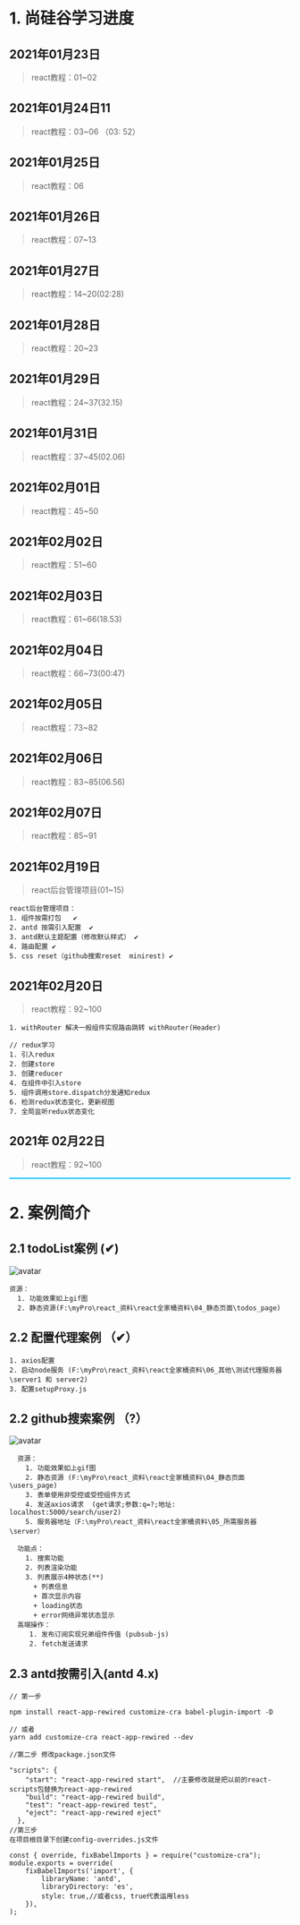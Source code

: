 # 1. 尚硅谷学习进度

## 2021年01月23日

> react教程：01~02

## 2021年01月24日11

> react教程：03~06 （03: 52）

## 2021年01月25日

> react教程：06

## 2021年01月26日

> react教程：07~13

## 2021年01月27日

> react教程：14~20(02:28)

## 2021年01月28日

> react教程：20~23

## 2021年01月29日

> react教程：24~37(32.15)

## 2021年01月31日

> react教程：37~45(02.06)

## 2021年02月01日

> react教程：45~50

## 2021年02月02日

> react教程：51~60

## 2021年02月03日

> react教程：61~66(18.53)

## 2021年02月04日

> react教程：66~73(00:47)

## 2021年02月05日

> react教程：73~82

## 2021年02月06日

> react教程：83~85(06.56)

## 2021年02月07日

> react教程：85~91

## 2021年02月19日

> react后台管理项目(01~15)

```text
react后台管理项目：  
1. 组件按需打包   ✔
2. antd 按需引入配置  ✔
3. antd默认主题配置（修改默认样式） ✔
4. 路由配置 ✔
5. css reset（github搜索reset  minirest) ✔
```

## 2021年02月20日

> react教程：92~100

```text
1. withRouter 解决一般组件实现路由跳转 withRouter(Header)

// redux学习
1. 引入redux
2. 创建store
3. 创建reducer
4. 在组件中引入store
5. 组件调用store.dispatch分发通知redux
6. 检测redux状态变化，更新视图
7. 全局监听redux状态变化
```

## 2021年 02月22日

> react教程：92~100

<hr style="height:2px;background:  deepskyblue;"/>

# 2. 案例简介

## 2.1 todoList案例  (✔)

![avatar](./img/github_search.gif)

```text
资源：
  1. 功能效果如上gif图
  2. 静态资源(F:\myPro\react_资料\react全家桶资料\04_静态页面\todos_page)
```

## 2.2 配置代理案例 （✔）

```text
1. axios配置
2. 启动node服务 (F:\myPro\react_资料\react全家桶资料\06_其他\测试代理服务器\server1 和 server2)
3. 配置setupProxy.js
```

## 2.2 github搜索案例 （?）

![avatar](./img/github_search.gif)

```text
  资源：
    1. 功能效果如上gif图
    2. 静态资源 (F:\myPro\react_资料\react全家桶资料\04_静态页面\users_page)
    3. 表单使用非受控或受控组件方式
    4. 发送axios请求  (get请求;参数:q=?;地址: localhost:5000/search/user2)
    5. 服务器地址（F:\myPro\react_资料\react全家桶资料\05_所需服务器\server）
    
  功能点：
    1. 搜索功能
    2. 列表渲染功能
    3. 列表展示4种状态(**)
      + 列表信息
      + 首次显示内容
      + loading状态
      + error网络异常状态显示
  高端操作：
     1. 发布订阅实现兄弟组件传值 (pubsub-js)
     2. fetch发送请求
```

## 2.3 antd按需引入(antd 4.x)

```text
// 第一步

npm install react-app-rewired customize-cra babel-plugin-import -D

// 或者
yarn add customize-cra react-app-rewired --dev

//第二步 修改package.json文件

"scripts": {
    "start": "react-app-rewired start",  //主要修改就是把以前的react-scripts包替换为react-app-rewired
    "build": "react-app-rewired build",
    "test": "react-app-rewired test",
    "eject": "react-app-rewired eject"
  },
//第三步
在项目根目录下创建config-overrides.js文件

const { override, fixBabelImports } = require("customize-cra");
module.exports = override(
    fixBabelImports('import', {
        libraryName: 'antd',
        libraryDirectory: 'es',
        style: true,//或者css, true代表运用less
    }),
);
```
